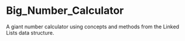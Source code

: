 # Big_Number_Calculator
 A giant number calculator using concepts and methods from the Linked Lists data structure.
